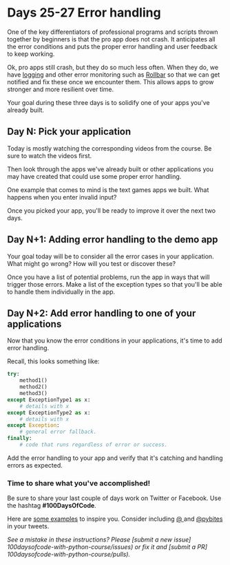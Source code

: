 # Days 25-27 Error handling

One of the key differentiators of professional programs and scripts thrown together by beginners is that the pro app does not crash. It anticipates all the error conditions and puts the proper error handling and user feedback to keep working. 

Ok, pro apps still crash, but they do so much less often. When they do, we have [logging](https://logbook.readthedocs.io) and other error monitoring such as [Rollbar](https://rollbar.com/?dr) so that we can get notified and fix these once we encounter them. This allows apps to grow stronger and more resilient over time.

Your goal during these three days is to solidify one of your apps you've already built.

## Day N: Pick your application

Today is mostly watching the corresponding videos from the course. Be sure to watch the videos first. 

Then look through the apps we've already built or other applications you may have created that could use some proper error handling. 

One example that comes to mind is the text games apps we built. What happens when you enter invalid input?

Once you picked your app, you'll be ready to improve it over the next two days. 

## Day N+1: Adding error handling to the demo app

Your goal today will be to consider all the error cases in your application. What might go wrong? How will you test or discover these?

Once you have a list of potential problems, run the app in ways that will trigger those errors. Make a list of the exception types so that you'll be able to handle them individually in the app.

## Day N+2: Add error handling to one of your applications

Now that you know the error conditions in your applications, it's time to add error handling.

Recall, this looks something like:

```python
try:
    method1()
    method2()
    method3()
except ExceptionType1 as x:
    # details with x
except ExceptionType2 as x:
    # details with x
except Exception:
    # general error fallback.
finally:
    # code that runs regardless of error or success.
```

Add the error handling to your app and verify that it's catching and handling errors as expected.

### Time to share what you've accomplished!

Be sure to share your last couple of days work on Twitter or Facebook. Use the hashtag **#100DaysOfCode**. 

Here are [some examples](https://twitter.com/search?q=%23100DaysOfCode) to inspire you. Consider including [@  ](https://twitter.com/  ) and [@pybites](https://twitter.com/pybites) in your tweets.

*See a mistake in these instructions? Please [submit a new issue] 100daysofcode-with-python-course/issues) or fix it and [submit a PR] 100daysofcode-with-python-course/pulls).*
